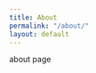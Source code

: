 ```yaml
---
title: About
permalink: "/about/"
layout: default
---
```


<div class="container" style="height:100vh;">
about page
</div>
